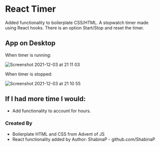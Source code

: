 # React Timer
Added functionality to boilerplate CSS/HTML.
A stopwatch timer made using React hooks. There is an option Start/Stop and reset the timer. 

## App on Desktop
When timer is running:

![Screenshot 2021-12-03 at 21 11 03](https://user-images.githubusercontent.com/79164944/144673506-bb99f658-364a-4550-b960-a23e4fd244ba.png)

When timer is stopped:

![Screenshot 2021-12-03 at 21 10 55](https://user-images.githubusercontent.com/79164944/144673475-3aaaeb7f-69e4-4d68-b2bd-5a247976f211.png)

## If I had more time I would:
- Add functionality to account for hours.


### Created By
- Boilerplate HTML and CSS from Advent of JS
- React functionality added by Author: ShabinaP - github.com/ShabinaP 